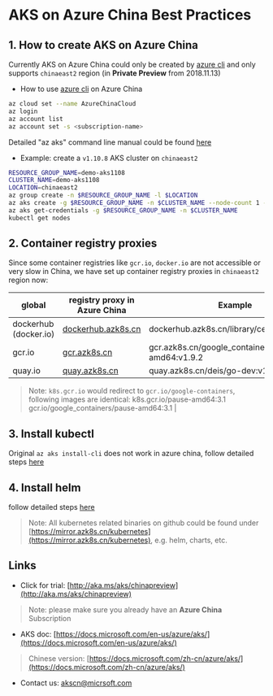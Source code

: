 # AKS on Azure China Best Practices
## 1. How to create AKS on Azure China
Currently AKS on Azure China could only be created by [azure cli](https://docs.microsoft.com/en-us/cli/azure/install-azure-cli) and only supports `chinaeast2` region (in **Private Preview** from 2018.11.13)
 - How to use [azure cli](https://docs.microsoft.com/en-us/cli/azure/install-azure-cli) on Azure China
```sh
az cloud set --name AzureChinaCloud
az login
az account list
az account set -s <subscription-name>
```

Detailed "az aks" command line manual could be found [here](https://docs.microsoft.com/en-us/cli/azure/aks)

 - Example: create a `v1.10.8` AKS cluster on `chinaeast2`
```sh
RESOURCE_GROUP_NAME=demo-aks1108
CLUSTER_NAME=demo-aks1108
LOCATION=chinaeast2
az group create -n $RESOURCE_GROUP_NAME -l $LOCATION
az aks create -g $RESOURCE_GROUP_NAME -n $CLUSTER_NAME --node-count 1 --node-vm-size Standard_D2_v2 --generate-ssh-keys --kubernetes-version 1.10.8
az aks get-credentials -g $RESOURCE_GROUP_NAME -n $CLUSTER_NAME
kubectl get nodes
```

## 2. Container registry proxies
Since some container registries like `gcr.io`, `docker.io` are not accessible or very slow in China, we have set up container registry proxies in `chinaeast2` region now:

| global | registry proxy in Azure China | Example |
| ---- | ---- | ---- |
| dockerhub (docker.io) | [dockerhub.azk8s.cn](http://mirror.azk8s.cn/help/docker-registry-proxy-cache.html) | dockerhub.azk8s.cn/library/centos |
| gcr.io | [gcr.azk8s.cn](http://mirror.azk8s.cn/help/gcr-proxy-cache.html) | gcr.azk8s.cn/google_containers/hyperkube-amd64:v1.9.2 |
| quay.io | [quay.azk8s.cn](http://mirror.azk8s.cn/help/quay-proxy-cache.html) | quay.azk8s.cn/deis/go-dev:v1.10.0 |

> Note:
`k8s.gcr.io` would redirect to `gcr.io/google-containers`, following images are identical:
k8s.gcr.io/pause-amd64:3.1
gcr.io/google_containers/pause-amd64:3.1 |

## 3. Install kubectl
Original `az aks install-cli` does not work in azure china, follow detailed steps [here](https://mirror.azk8s.cn/help/kubernetes.html)

## 4. Install helm
follow detailed steps [here](https://mirror.azk8s.cn/help/kubernetes.html)

> Note:
All kubernetes related binaries on github could be found under [https://mirror.azk8s.cn/kubernetes](https://mirror.azk8s.cn/kubernetes), e.g. helm, charts, etc.

## Links
 - Click for trial: [http://aka.ms/aks/chinapreview](http://aka.ms/aks/chinapreview)
  > Note: please make sure you already have an **Azure China** Subscription
 - AKS doc: [https://docs.microsoft.com/en-us/azure/aks/](https://docs.microsoft.com/en-us/azure/aks/) 
  > Chinese version: [https://docs.microsoft.com/zh-cn/azure/aks/](https://docs.microsoft.com/zh-cn/azure/aks/) 
 - Contact us: [akscn@micrsoft.com](mailto:akscn@micrsoft.com)  
